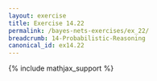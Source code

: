 ```yaml
---
layout: exercise
title: Exercise 14.22
permalink: /bayes-nets-exercises/ex_22/
breadcrumb: 14-Probabilistic-Reasoning
canonical_id: ex14.22
---
```


{% include mathjax_support %}
